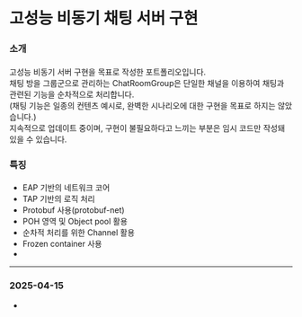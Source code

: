 
# 고성능 비동기 채팅 서버 구현
### 소개
#### 
고성능 비동기 서버 구현을 목표로 작성한 포트폴리오입니다.  
채팅 방을 그룹군으로 관리하는 ChatRoomGroup은 단일한 채널을 이용하여 채팅과 관련된 기능을 순차적으로 처리합니다.  
(채팅 기능은 일종의 컨텐츠 예시로, 완벽한 시나리오에 대한 구현을 목표로 하지는 않았습니다.)  
지속적으로 업데이트 중이며, 구현이 불필요하다고 느끼는 부분은 임시 코드만 작성돼 있을 수 있습니다.

### 특징
#### 
- EAP 기반의 네트워크 코어
- TAP 기반의 로직 처리
- Protobuf 사용(protobuf-net)
- POH 영역 및 Object pool 활용
- 순차적 처리를 위한 Channel 활용
- Frozen container 사용
- 
---
### 2025-04-15
 - 
